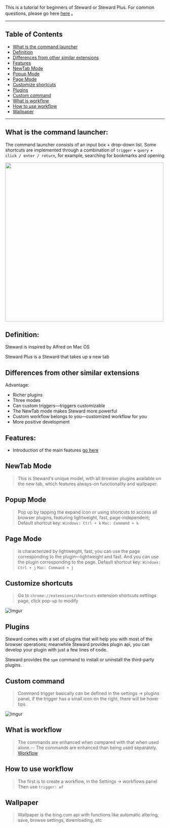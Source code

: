 This is a tutorial for beginners of Steward or Steward Plus. For common questions, please go here [here](FAQ.md) 。

***

Table of Contents
---

- [What is the command launcher](#what-is-the-command-launcher)
- [Definition](#definition)
- [Differences from other similar extensions](#differences-from-other-similar-extensions)
- [Features](#features)
- [NewTab Mode](#newtab-mode)
- [Popup Mode](#popup-mode)
- [Page Mode](#[age-mode)
- [Customize shortcuts](#customize-shortcuts)
- [Plugins](#plugins)
- [Custom command](#custom-command)
- [What is workflow](#what-is-workflow)
- [How to use workflow](#how-to-use-workflow)
- [Wallpaper](#wallpaper)

***

What is the command launcher:
---
The command launcher consists of an input box + drop-down list. Some shortcuts are implemented through a combination of `trigger` + `query` + `click / enter / return`, for example, searching for bookmarks and opening

<img src="https://i.imgur.com/X0ws60x.png" width="500" />

Definition:
---
Steward is inspired by Alfred on Mac OS

Steward Plus is a Steward that takes up a new tab

Differences from other similar extensions
---
Advantage:
- Richer plugins
- Three modes
- Can custom triggers—triggers customizable
- The NewTab mode makes Steward more powerful
- Custom workflow belongs to you—customized workflow for you
- More positive development

Features:
---
- Introduction of the main features [go here](features.md)

NewTab Mode
---
> This is Steward's unique model, with all browser plugins available on the new tab, which features always-on functionality and wallpaper.

Popup Mode
---
> Pop up by tapping the expand icon or using shortcuts to access all browser plugins, featuring lightweight, fast, page-independent;
> Default shortcut key: `Windows: Ctrl + k` `Mac: Command + k`     

Page Mode
---
> is characterized by lightweight, fast, you can use the page corresponding to the plugin—lightweight and fast. And you can use the plugin corresponding to the page.
> Default shortcut key: `Windows: Ctrl + j` `Mac: Command + j`   

Customize shortcuts
---
> Go to `chrome://extensions/shortcuts` extension shortcuts settings page, click pop-up to modify

![Imgur](https://i.imgur.com/1PQfBNq.png)

Plugins
---
Steward comes with a set of plugins that will help you with most of the browser operations; meanwhile Steward provides plugin api, you can develop your plugin with just a few lines of code.

Steward provides the `spm` command to install or uninstall the third-party plugins.

Custom command
---
> Command trigger basically can be defined in the settings -> plugins panel, if the trigger has a small icon on the right, there will be hover tips

![Imgur](https://i.imgur.com/QWcFTip.png)

What is workflow
---
> The commands are enhanced when compared with that when used alone.-- The commands are enhanced than being used separately. [Workflow](Workflows.md)

How to use workflow
---
> The first is to create a workflow, in the Settings -> workflows panel
> Then use `trigger: wf`

Wallpaper
---
> Wallpaper is the bing.com  api with functions like automatic altering, save, browse settings, downloading, etc
